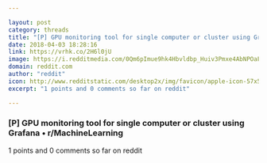 ```yaml
---

layout: post
category: threads
title: "[P] GPU monitoring tool for single computer or cluster using Grafana"
date: 2018-04-03 18:28:16
link: https://vrhk.co/2H6l0jU
image: https://i.redditmedia.com/0Qm6pImue9hk4Hbvldbp_Huiv3Pmxe4AbNPOaFHeYGQ.jpg?w=320&s=8ab750f46c4ba10fca483bbb2eb52f65
domain: reddit.com
author: "reddit"
icon: http://www.redditstatic.com/desktop2x/img/favicon/apple-icon-57x57.png
excerpt: "1 points and 0 comments so far on reddit"

---
```


### [P] GPU monitoring tool for single computer or cluster using Grafana • r/MachineLearning

1 points and 0 comments so far on reddit